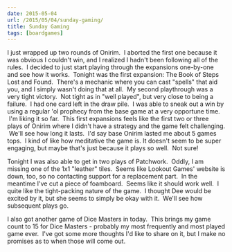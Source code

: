 ```yaml
---
date: 2015-05-04
url: /2015/05/04/sunday-gaming/
title: Sunday Gaming
tags: [boardgames]
---
```


I just wrapped up two rounds of Onirim.  I aborted the first one because it was obvious I couldn't win, and I realized I hadn't been following all of the rules.  I decided to just start playing through the expansions one-by-one and see how it works.  Tonight was the first expansion: The Book of Steps Lost and Found.  There's a mechanic where you can cast "spells" that aid you, and I simply wasn't doing that at all.  My second playthrough was a very tight victory.  Not tight as in "well played", but very close to being a failure.  I had one card left in the draw pile.  I was able to sneak out a win by using a regular 'ol prophecy from the base game at a very opportune time.  I'm liking it so far.  This first expansions feels like the first two or three plays of Onirim where I didn't have a strategy and the game felt challenging.  We'll see how long it lasts.  I'd say base Onirim lasted me about 5 games tops.  I kind of like how meditative the game is. It doesn't seem to be super engaging, but maybe that's just because it plays so well.  Not sure!

Tonight I was also able to get in two plays of Patchwork.  Oddly, I am missing one of the 1x1 "leather" tiles.  Seems like Lookout Games' website is down, too, so no contacting support for a replacement part.  In the meantime I've cut a piece of foamboard.  Seems like it should work well.  I quite like the tight-packing nature of the game.  I thought Dee would be excited by it, but she seems to simply be okay with it.  We'll see how subsequent plays go.

I also got another game of Dice Masters in today.  This brings my game count to 15 for Dice Masters - probably my most frequently and most played game ever.  I've got some more thoughts I'd like to share on it, but I make no promises as to when those will come out.

&nbsp;